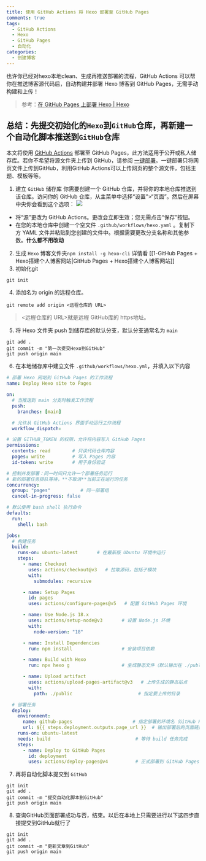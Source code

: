 ```yaml
---
title: 使用 GitHub Actions 将 Hexo 部署至 GitHub Pages
comments: true
tags:
  - GitHub Actions
  - Hexo
  - GitHub Pages
  - 自动化
categories:
  - 创建博客
---
```


也许你已经对hexo本地clean、生成再推送部署的流程，GitHub Actions 可以帮你在推送博客源代码后，自动构建并部署 Hexo 博客到 GitHub Pages，无需手动构建和上传！
<!-- more -->

> 参考：[在 GitHub Pages 上部署 Hexo | Hexo](https://hexo.io/zh-cn/docs/github-pages)

## 总结：先提交初始化的`Hexo`到`GitHub`仓库，再新建一个自动化脚本推送到`GitHub`仓库

本文将使用 [GitHub Actions](https://docs.github.com/zh/actions) 部署至 GitHub Pages，此方法适用于公开或私人储存库。若你不希望将源文件夹上传到 GitHub，请参阅 [一键部署](app://obsidian.md/index.html#%E4%B8%80%E9%94%AE%E9%83%A8%E7%BD%B2)。一键部署只将网页文件上传到GitHub，利用GitHub Actions可以上传网页的整个源文件，包括主题、模板等等。

1. 建立 `GitHub` 储存库
	你需要创建一个 GitHub 仓库，并将你的本地仓库推送到该仓库。访问你的 GitHub 仓库，从主菜单中选择“设置”>“页面”。然后在屏幕中央你会看到这个选项：
	![](https://theme-next.js.org/images/github-pages.png)
- 将“源”更改为 GitHub Actions。更改会立即生效；您无需点击“保存”按钮。
- 在您的本地仓库中创建一个空文件 `.github/workflows/hexo.yaml` 。复制下方 YAML 文件并粘贴到您创建的文件中。根据需要更改分支名称和其他参数。**什么都不用改动**

2. 生成 `Hexo` 博客文件夹`npm install -g hexo-cli` 详情看 [[1-GitHub Pages + Hexo搭建个人博客网站|GitHub Pages + Hexo搭建个人博客网站]] 
3. 初始化git
```
git init
```
4. 添加名为 origin 的远程仓库。
```
git remote add origin <远程仓库的 URL>
```
> <远程仓库的 URL>就是远程 GitHub库的 https地址。
5. 将 Hexo 文件夹 push 到储存库的默认分支，默认分支通常名为 `main`
```
git add .
git commit -m "第一次提交Hexo到GitHub"
git push origin main
```
6. 在本地储存库中建立文件 `.github/workflows/hexo.yml`，并填入以下内容
```yml
# 部署 Hexo 网站到 GitHub Pages 的工作流程
name: Deploy Hexo site to Pages

on:
  # 当推送到 main 分支时触发工作流程
  push:
    branches: [main]

  # 允许从 GitHub Actions 界面手动运行工作流程
  workflow_dispatch:

# 设置 GITHUB_TOKEN 的权限，允许将内容写入 GitHub Pages
permissions:
  contents: read        # 只读代码仓库内容
  pages: write          # 写入 Pages 内容
  id-token: write       # 用于身份验证

# 控制并发部署：同一时间只允许一个部署任务运行
# 新的部署任务排队等待，**不取消**当前正在运行的任务
concurrency:
  group: "pages"           # 同一部署组
  cancel-in-progress: false

# 默认使用 bash shell 执行命令
defaults:
  run:
    shell: bash

jobs:
  # 构建任务
  build:
    runs-on: ubuntu-latest       # 在最新版 Ubuntu 环境中运行
    steps:
      - name: Checkout
        uses: actions/checkout@v3   # 拉取源码，包括子模块
        with:
          submodules: recursive

      - name: Setup Pages
        id: pages
        uses: actions/configure-pages@v5   # 配置 GitHub Pages 环境

      - name: Use Node.js 18.x
        uses: actions/setup-node@v3       # 设置 Node.js 环境
        with:
          node-version: "18"

      - name: Install Dependencies
        run: npm install                  # 安装项目依赖

      - name: Build with Hexo
        run: npx hexo g                   # 生成静态文件（默认输出在 ./public）

      - name: Upload artifact
        uses: actions/upload-pages-artifact@v3   # 上传生成的静态站点
        with:
          path: ./public                        # 指定要上传的目录

  # 部署任务
  deploy:
    environment:
      name: github-pages                      # 指定部署的环境名（GitHub Pages）
      url: ${{ steps.deployment.outputs.page_url }}  # 输出部署后的页面链接
    runs-on: ubuntu-latest
    needs: build                               # 等待 build 任务完成
    steps:
      - name: Deploy to GitHub Pages
        id: deployment
        uses: actions/deploy-pages@v4          # 正式部署到 GitHub Pages

```
7. 再将自动化脚本提交到 `GitHub`
```
git init
git add .
git commit -m "提交自动化脚本到GitHub"
git push origin main
```
8. 查询GitHub页面部署成功与否，结束。以后在本地上只需要进行以下这四步直接提交到GitHub就行了
```
git init
git add .
git commit -m "更新文章到GitHub"
git push origin main
```
